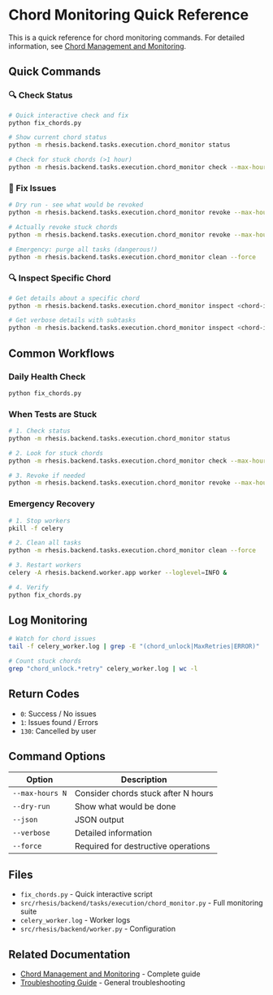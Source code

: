 # Chord Monitoring Quick Reference

This is a quick reference for chord monitoring commands. For detailed information, see [Chord Management and Monitoring](chord-management.md).

## Quick Commands

### 🔍 Check Status
```bash
# Quick interactive check and fix
python fix_chords.py

# Show current chord status
python -m rhesis.backend.tasks.execution.chord_monitor status

# Check for stuck chords (>1 hour)
python -m rhesis.backend.tasks.execution.chord_monitor check --max-hours 1
```

### 🔧 Fix Issues
```bash
# Dry run - see what would be revoked
python -m rhesis.backend.tasks.execution.chord_monitor revoke --max-hours 1 --dry-run

# Actually revoke stuck chords
python -m rhesis.backend.tasks.execution.chord_monitor revoke --max-hours 1

# Emergency: purge all tasks (dangerous!)
python -m rhesis.backend.tasks.execution.chord_monitor clean --force
```

### 🔍 Inspect Specific Chord
```bash
# Get details about a specific chord
python -m rhesis.backend.tasks.execution.chord_monitor inspect <chord-id>

# Get verbose details with subtasks
python -m rhesis.backend.tasks.execution.chord_monitor inspect <chord-id> --verbose
```

## Common Workflows

### Daily Health Check
```bash
python fix_chords.py
```

### When Tests are Stuck
```bash
# 1. Check status
python -m rhesis.backend.tasks.execution.chord_monitor status

# 2. Look for stuck chords
python -m rhesis.backend.tasks.execution.chord_monitor check --max-hours 0.5

# 3. Revoke if needed
python -m rhesis.backend.tasks.execution.chord_monitor revoke --max-hours 0.5
```

### Emergency Recovery
```bash
# 1. Stop workers
pkill -f celery

# 2. Clean all tasks
python -m rhesis.backend.tasks.execution.chord_monitor clean --force

# 3. Restart workers
celery -A rhesis.backend.worker.app worker --loglevel=INFO &

# 4. Verify
python fix_chords.py
```

## Log Monitoring

```bash
# Watch for chord issues
tail -f celery_worker.log | grep -E "(chord_unlock|MaxRetries|ERROR)"

# Count stuck chords
grep "chord_unlock.*retry" celery_worker.log | wc -l
```

## Return Codes

- `0`: Success / No issues
- `1`: Issues found / Errors
- `130`: Cancelled by user

## Command Options

| Option | Description |
|--------|-------------|
| `--max-hours N` | Consider chords stuck after N hours |
| `--dry-run` | Show what would be done |
| `--json` | JSON output |
| `--verbose` | Detailed information |
| `--force` | Required for destructive operations |

## Files

- `fix_chords.py` - Quick interactive script
- `src/rhesis/backend/tasks/execution/chord_monitor.py` - Full monitoring suite
- `celery_worker.log` - Worker logs
- `src/rhesis/backend/worker.py` - Configuration

## Related Documentation

- [Chord Management and Monitoring](chord-management.md) - Complete guide
- [Troubleshooting Guide](troubleshooting.md) - General troubleshooting
